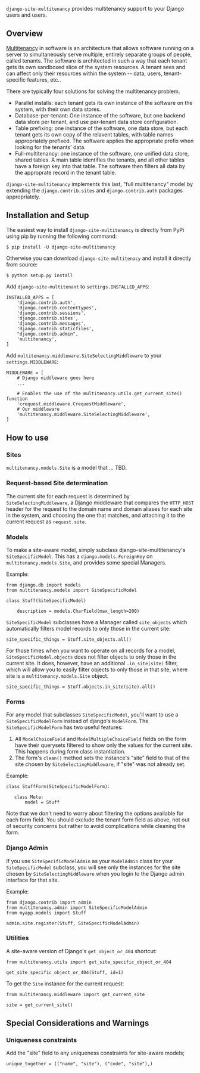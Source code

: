 `django-site-multitenancy` provides multitenancy support to your Django users
and users.

## Overview

[Multitenancy](https://en.wikipedia.org/wiki/Multitenancy) in software is an
architecture that allows software running on a server to simultaneously
serve multiple, entirely separate groups of people, called tenants.   The
software is architected in such a way that each tenant gets its own sandboxed
slice of the system resources.  A tenant sees and can affect only their
resources within the system -- data, users, tenant-specific features, etc..

There are typically four solutions for solving the multitenancy problem.

* Parallel installs: each tenant gets its own instance of the software on the
  system, with their own data stores.
* Database-per-tenant: One instance of the software, but one backend data store
  per tenant, and use per-tenant data store configuration.
* Table prefixing: one instance of the software, one data store, but each tenant
  gets its own copy of the relavent tables, with table names appropriately
  prefixed.  The software applies the appropriate prefix when looking for the
  tenants' data.
* Full-multitenancy: one instance of the software, one unified data store,
  shared tables.  A main table identifies the tenants, and all other tables have
  a foreign key into that table.  The software then filters all data by the
  approprate record in the tenant table.

`django-site-multitenancy` implements this last, "full multitenancy" model by
extending the `django.contrib.sites` and `django.contrib.auth` packages
appropriately.

## Installation and Setup

The easiest way to install `django-site-multitenancy` is directly from PyPi using
pip by running the following command:

```
$ pip install -U django-site-multitenancy
```

Otherwise you can download `django-site-multitenacy` and install it directly
from source:

```
$ python setup.py install
```

Add `django-site-multitenant` to `settings.INSTALLED_APPS`:

```
INSTALLED_APPS = [
    'django.contrib.auth',
    'django.contrib.contenttypes',
    'django.contrib.sessions',
    'django.contrib.sites',
    'django.contrib.messages',
    'django.contrib.staticfiles',
    "django.contrib.admin",
    'multitenancy',
]    
```
 
Add `multitenancy.middleware.SiteSelectingMiddleware` to your
`settings.MIDDLEWARE`:

```
MIDDLEWARE = [
    # Django middleware goes here
    ...

    # Enables the use of the multitenancy.utils.get_current_site() function
    'crequest.middleware.CrequestMiddleware',
    # Our middleware
    'multitenancy.middleware.SiteSelectingMiddleware',
]
```

## How to use

### Sites

`multitenancy.models.Site` is a model that ... TBD.

### Request-based Site determination

The current site for each request is determined by `SiteSelectingMiddleware`, a
Django middleware that compares the `HTTP_HOST` header for the request to the
domain name and domain aliases for each site in the system, and choosing the one
that matches, and attaching it to the current request as `request.site`.

### Models

To make a site-aware model, simply subclass django-site-multitenancy's
`SiteSpecificModel`.  This has a `django.models.ForeignKey` on
`multitenancy.models.Site`, and provides some special Managers.

Example:

```
from django.db import models
from multitenancy.models import SiteSpecificModel

class Stuff(SiteSpecificModel)

    description = models.CharField(max_length=200)
```

`SiteSpecificModel` subclasses have a Manager called `site_objects` which
automatically filters model records to only those in the current site:

```
site_specific_things = Stuff.site_objects.all()
```

For those times when you want to operate on all records for a model,
`SiteSpecificModel.objects` does not filter objects to only those in the current
site.  It does, however, have an additional `.in_site(site)` filter, which will
allow you to easily filter objects to only those in that site, where site is a
`multitenancy.models.Site` object.

```
site_specific_things = Stuff.objects.in_site(site).all()
```

### Forms

For any model that subclasses `SiteSpecificModel`, you'll want to use a
`SiteSpecificModelForm` instead of django's `ModelForm`.  The
`SiteSpecificModelForm` has two useful features:

1. All `ModelChoiceField` and `ModelMultipleChoiceField` fields on the form have
   their querysets filtered to show only the values for the current site.  This
   happens during form class instantiation.
1. The form's `clean()` method sets the instance's "site" field to that of the
   site chosen by `SiteSelectingMiddleware`, if "site" was not already set.  

Example:

```
class StuffForm(SiteSpecificModelForm):

   class Meta:
       model = Stuff
```

Note that we don't need to worry about filtering the options available for each
form field.  You should exclude the tenant form field as above, not out of
security concerns but rather to avoid complications while cleaning the form.
    

### Django Admin 

If you use `SiteSpecificModelAdmin` as your `ModelAdmin` class for your
`SiteSpecificModel` subclass, you will see only the instances for the site
chosen by `SiteSelectingMiddleware` when you login to the Django admin interface
for that site.

Example:

```
from django.contrib import admin
from multitenancy.admin import SiteSpecificModelAdmin
from myapp.models import Stuff

admin.site.register(Stuff, SiteSpecificModelAdmin)    
```

### Utilities

A site-aware version of Django's `get_object_or_404` shortcut:

```
from multitenancy.utils import get_site_specific_object_or_404

get_site_specific_object_or_404(Stuff, id=1)
```

To get the `Site` instance for the current request:

```
from multitenancy.middleware import get_current_site

site = get_current_site()
```


## Special Considerations and Warnings

### Uniqueness constraints

Add the "site" field to any uniqueness constraints for site-aware models; 

```
unique_together = (("name", "site"), ("code", "site"),)
```

